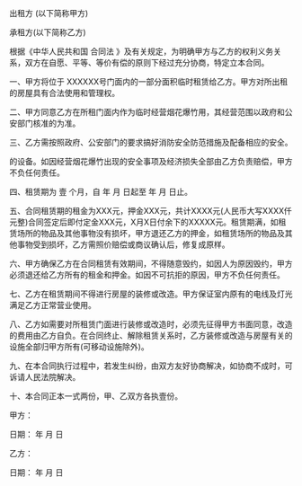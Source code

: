 
 


出租方 (以下简称甲方)


承租方(以下简称乙方)


根据《中华人民共和国
合同法
》及有关规定，为明确甲方与乙方的权利义务关系，双方在自愿、平等、等价有偿的原则下经过充分协商，特定立本合同。


一、甲方将位于 XXXXXX号门面内的一部分面积临时租赁给乙方。甲方对所出租的房屋具有合法使用和管理权。


二、甲方同意乙方在所租门面内作为临时经营烟花爆竹用，其经营范围以政府和公安部门核准的为准。


三、乙方需按照政府、公安部门的要求搞好消防安全防范措施及配备相应的安全。


的设备。如因经营烟花爆竹出现的安全事项及经济损失全部由乙方负责赔偿，甲方不负任何责任。


四、租赁期为 壹 个月，自 年 月 日起至 年 月 日止。


五、合同租赁期的租金为XXX元，押金XXX元，共计XXXX元(人民币大写XXXX仟元整)合同签定后即付定金XXX元，X月X日付余下的XXXXX元。租赁期满，如租赁场所的物品及其他事物没有损坏，甲方退还乙方的押金，如租赁场所的物品及其他事物受到损坏，乙方需照价赔偿或商议确认后，修复成原样。


六、甲方确保乙方在合同租赁有效期间，不得随意毁约，如因人为原因毁约，甲方必须退还给乙方所有的租金和押金。如因不可抗拒的原因，甲方不负任何责任。


七、乙方在租赁期间不得进行房屋的装修或改造。甲方保证室内原有的电线及灯光满足乙方正常营业使用。


八、乙方如需要对所租赁门面进行装修或改造时，必须先征得甲方书面同意，改造的费用由乙方自负。在合同终止、解除租赁关系时，乙方装修或改造与房屋有关的设施全部归甲方所有(可移动设施除外)。


九、在本合同执行过程中，若发生纠纷，由双方友好协商解决，如协商不成时，可诉请人民法院解决。


十、本合同正本一式两份，甲、乙双方各执壹份。


甲方：


日期： 年 月 日


乙方：


日期： 年 月 日
 


 

 
 
 
 
 
  


  
 

  


  


  
 
 
 
 

